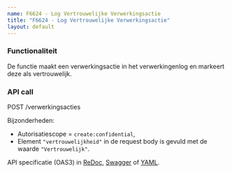 ```yaml
---
name: F6624 - Log Vertrouwelijke Verwerkingsactie
title: "F6624 - Log Vertrouwelijke Verwerkingsactie"
layout: default
---
```


### Functionaliteit

De functie maakt een verwerkingsactie in het verwerkingenlog en markeert deze als vertrouwelijk.

### API call

POST /verwerkingsacties

Bijzonderheden:
* Autorisatiescope = `create:confidential`,
* Element `"vertrouwelijkheid"` in de request body is gevuld met de waarde `"Vertrouwelijk"`.

API specificatie (OAS3) in
  [ReDoc](http://redocly.github.io/redoc/?url=https://raw.githubusercontent.com/VNG-Realisatie/gemma-verwerkingenlogging/master/docs/_content/api-write/oas-specification/logging-verwerkingen-api/openapi.yaml#operation/verwerkingsactie_create),
  [Swagger](https://petstore.swagger.io/?url=https://raw.githubusercontent.com/VNG-Realisatie/gemma-verwerkingenlogging/master/docs/_content/api-write/oas-specification/logging-verwerkingen-api/openapi.yaml#/REST%20calls/verwerkingsactie_create) of
  [YAML](https://raw.githubusercontent.com/VNG-Realisatie/gemma-verwerkingenlogging/master/docs/_content/api/oas-specification/logging-verwerkingen-api-write/openapi.yaml).
